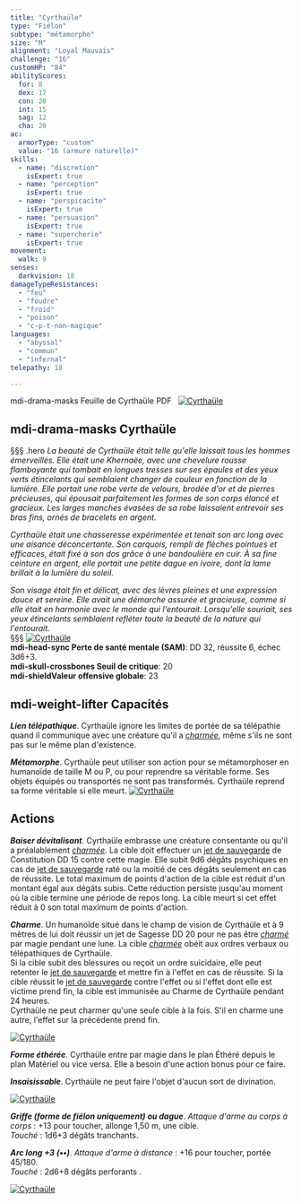 ```yaml
---
title: "Cyrthaüle"
type: "Fiélon"
subtype: "métamorphe"
size: "M"
alignment: "Loyal Mauvais"
challenge: "16"
customHP: "84"
abilityScores:
  for: 8
  dex: 17
  con: 20
  int: 15
  sag: 12
  cha: 20
ac:
  armorType: "custom"
  value: "16 (armure naturelle)"
skills:
  - name: "discretion"
    isExpert: true
  - name: "perception"
    isExpert: true
  - name: "perspicacite"
    isExpert: true
  - name: "persuasion"
    isExpert: true
  - name: "supercherie"
    isExpert: true
movement:
  walk: 9
senses:
  darkvision: 18
damageTypeResistances:
  - "feu"
  - "foudre"
  - "froid"
  - "poison"
  - "c-p-t-non-magique"
languages:
  - "abyssal"
  - "commun"
  - "infernal"
telepathy: 18

---
```

<v-btn color="#730800" dark depressed class="mb-4 d-print-none" href="https://www.douaratil.fr/feuilledejdr/FDP Cyrthaüle V3.1 20230224.pdf" link target="\_blank"><v-icon left>mdi-drama-masks</v-icon> Feuille de Cyrthaüle PDF</v-btn>
&nbsp;
[![Cyrthaüle](https://www.douaratil.fr/illustrations/fielon/cyrthaule300.jpeg)](https://www.douaratil.fr/illustrations/fielon/cyrthaule.jpeg)  
## <v-icon>mdi-drama-masks</v-icon> Cyrthaüle
§§§ .hero
*La beauté de Cyrthaüle était telle qu'elle laissait tous les hommes émerveillés. Elle était une Khernaëe, avec une chevelure rousse flamboyante qui tombait en longues tresses sur ses épaules et des yeux verts étincelants qui semblaient changer de couleur en fonction de la lumière. Elle portait une robe verte de velours, brodée d'or et de pierres précieuses, qui épousait parfaitement les formes de son corps élancé et gracieux. Les larges manches évasées de sa robe laissaient entrevoir ses bras fins, ornés de bracelets en argent.*    

*Cyrthaüle était une chasseresse expérimentée et tenait son arc long avec une aisance déconcertante. Son carquois, rempli de flèches pointues et efficaces, était fixé à son dos grâce à une bandoulière en cuir. À sa fine ceinture en argent, elle portait une petite dague en ivoire, dont la lame brillait à la lumière du soleil.*    

*Son visage était fin et délicat, avec des lèvres pleines et une expression douce et sereine. Elle avait une démarche assurée et gracieuse, comme si elle était en harmonie avec le monde qui l'entourait. Lorsqu'elle souriait, ses yeux étincelants semblaient refléter toute la beauté de la nature qui l'entourait.*    
§§§
[![Cyrthaüle](https://www.douaratil.fr/illustrations/fielon/cyrthaule2300.jpeg)](https://www.douaratil.fr/illustrations/fielon/cyrthaule2.jpeg)  
**<v-icon>mdi-head-sync</v-icon> Perte de santé mentale (SAM)**: DD 32, réussite 6, échec 3d6+3.   
**<v-icon>mdi-skull-crossbones</v-icon> Seuil de critique**: 20            
**<v-icon>mdi-shield</v-icon>Valeur offensive globale**: 23      
## <v-icon>mdi-weight-lifter</v-icon> Capacités
_**Lien télépathique**_. Cyrthaüle ignore les limites de portée de sa télépathie quand il communique avec une créature qu'il a [_charmée_](/gerer-la-sante-du-personnage/#charme), même s'ils ne sont pas sur le même plan d'existence.

_**Métamorphe**_. Cyrthaüle peut utiliser son action pour se métamorphoser en humanoïde de taille M ou P, ou pour reprendre sa véritable forme. Ses objets équipés ou transportés ne sont pas transformés. Cyrthaüle reprend sa forme véritable si elle meurt.
[![Cyrthaüle](https://www.douaratil.fr/illustrations/fielon/cyrthaule3300.jpeg)](https://www.douaratil.fr/illustrations/fielon/cyrthaule3.jpeg)  
## Actions
_**Baiser dévitalisant**_. Cyrthaüle embrasse une créature consentante ou qu'il a préalablement [_charmée_](/gerer-la-sante-du-personnage/#charme). La cible doit effectuer un [jet de sauvegarde](/utiliser-les-caracteristiques/#jets-de-sauvegarde) de Constitution DD 15 contre cette magie. Elle subit 9d6 dégâts psychiques en cas de [jet de sauvegarde](/utiliser-les-caracteristiques/#jets-de-sauvegarde) raté ou la moitié de ces dégâts seulement en cas de réussite. Le total maximum de points d'action de la cible est réduit d'un montant égal aux dégâts subis. Cette réduction persiste jusqu'au moment où la cible termine une période de repos long. La cible meurt si cet effet réduit à 0 son total maximum de points d'action.

_**Charme**_. Un humanoïde situé dans le champ de vision de Cyrthaüle et à 9 mètres de lui doit réussir un jet de Sagesse DD 20 pour ne pas être [_charmé_](/gerer-la-sante-du-personnage/#charme) par magie pendant une lune. La cible [_charmée_](/gerer-la-sante-du-personnage/#charme) obéit aux ordres verbaux ou télépathiques de Cyrthaüle.  
Si la cible subit des blessures ou reçoit un ordre suicidaire, elle peut retenter le [jet de sauvegarde](/utiliser-les-caracteristiques/#jets-de-sauvegarde) et mettre fin à l'effet en cas de réussite. Si la cible réussit le [jet de sauvegarde](/utiliser-les-caracteristiques/#jets-de-sauvegarde) contre l'effet ou si l'effet dont elle est victime prend fin, la cible est immunisée au Charme de Cyrthaüle pendant 24 heures.  
Cyrthaüle ne peut charmer qu'une seule cible à la fois. S'il en charme une autre, l'effet sur la précédente prend fin.  

[![Cyrthaüle](https://www.douaratil.fr/illustrations/fielon/cyrthaule4300.jpeg)](https://www.douaratil.fr/illustrations/fielon/cyrthaule4.jpeg)  

_**Forme éthérée**_. Cyrthaüle entre par magie dans le plan Éthéré depuis le plan Matériel ou vice versa. Elle a besoin d'une action bonus pour ce faire.  

_**Insaisissable**_. Cyrthaüle ne peut faire l'objet d'aucun sort de divination.

[![Cyrthaüle](https://www.douaratil.fr/illustrations/fielon/cyrthaule5300.jpeg)](https://www.douaratil.fr/illustrations/fielon/cyrthaule5.jpeg)  
 
_**Griffe (forme de fiélon uniquement) ou dague**_. _Attaque d'arme au corps à corps_ : +13 pour toucher, allonge 1,50 m, une cible.  
_Touché_ : 1d6+3 dégâts tranchants.  

_**Arc long +3 (••)**_. _Attaque d'arme à distance_ : +16 pour toucher, portée 45/180.  
_Touché_ : 2d6+8 dégâts perforants .

[![Cyrthaüle](https://www.douaratil.fr/illustrations/fielon/cyrthaule6300.jpeg)](https://www.douaratil.fr/illustrations/fielon/cyrthaule6.jpeg)  
